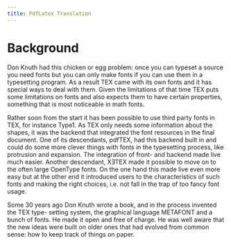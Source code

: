 ```yaml
---
title: PdfLatex Translation
---
```


# Background

Don Knuth had this chicken or egg problem: once you can typeset a source you
need fonts but you can only make fonts if you can use them in a typesetting
program. As a result TEX came with its own fonts and it has special ways to
deal with them. Given the limitations of that time TEX puts some limitations
on fonts and also expects them to have certain properties, something that is
most noticeable in math fonts.

Rather soon from the start it has been possible to use third party fonts in
TEX, for instance Type1. As TEX only needs some information about the shapes,
it was the backend that integrated the font resources in the final document.
One of its descendants, pdfTEX, had  this backend built in and could do some
more clever things with fonts in the typesetting process, like protrusion and
expansion. The integration of front- and backend made live much easier.
Another descendant, XƎTEX made it possible to move on to the often large
OpenType fonts. On the one hand this made live even more easy but at the other
end it introduced users to the characteristics of such fonts and making the
right choices, i.e. not fall in the trap of too fancy font usage.

Some 30 years ago Don Knuth wrote a book, and in the process invented the TEX
type- setting system, the graphical language METAFONT and a bunch of fonts. He
made it open and free of charge. He was well aware that the new ideas were
built on older ones that had evolved from common sense: how to keep track of
things on paper.



